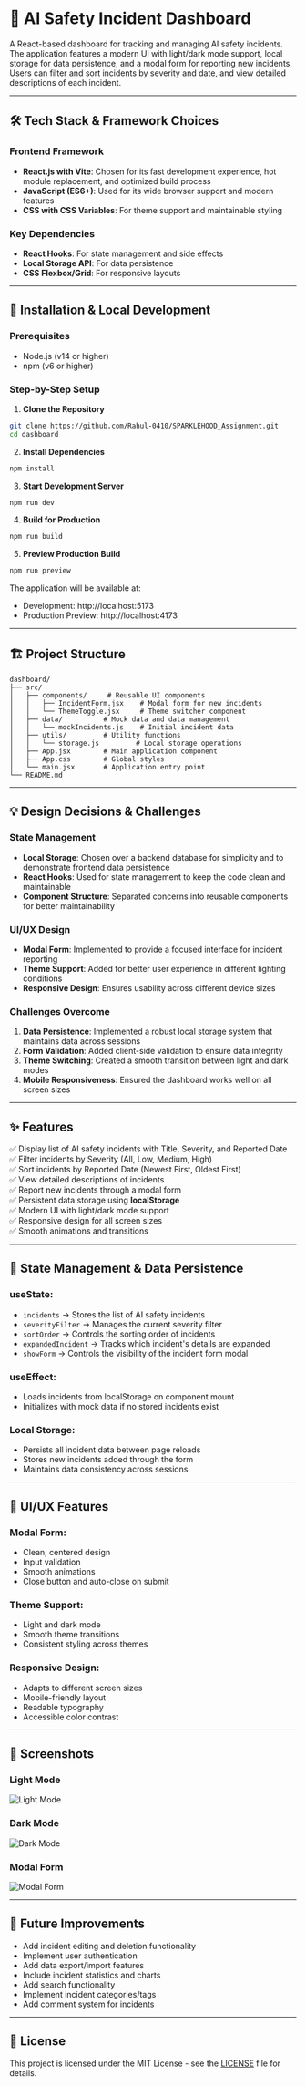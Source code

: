# 🚨 AI Safety Incident Dashboard

A React-based dashboard for tracking and managing AI safety incidents. The application features a modern UI with light/dark mode support, local storage for data persistence, and a modal form for reporting new incidents. Users can filter and sort incidents by severity and date, and view detailed descriptions of each incident.

---

## 🛠️ Tech Stack & Framework Choices

### Frontend Framework
- **React.js with Vite**: Chosen for its fast development experience, hot module replacement, and optimized build process
- **JavaScript (ES6+)**: Used for its wide browser support and modern features
- **CSS with CSS Variables**: For theme support and maintainable styling

### Key Dependencies
- **React Hooks**: For state management and side effects
- **Local Storage API**: For data persistence
- **CSS Flexbox/Grid**: For responsive layouts

---

## 🚀 Installation & Local Development

### Prerequisites
- Node.js (v14 or higher)
- npm (v6 or higher)

### Step-by-Step Setup

1. **Clone the Repository**
```bash
git clone https://github.com/Rahul-0410/SPARKLEHOOD_Assignment.git
cd dashboard
```

2. **Install Dependencies**
```bash
npm install
```

3. **Start Development Server**
```bash
npm run dev
```

4. **Build for Production**
```bash
npm run build
```

5. **Preview Production Build**
```bash
npm run preview
```

The application will be available at:
- Development: http://localhost:5173
- Production Preview: http://localhost:4173

---

## 🏗️ Project Structure

```
dashboard/
├── src/
│   ├── components/     # Reusable UI components
│   │   ├── IncidentForm.jsx    # Modal form for new incidents
│   │   └── ThemeToggle.jsx     # Theme switcher component
│   ├── data/          # Mock data and data management
│   │   └── mockIncidents.js    # Initial incident data
│   ├── utils/         # Utility functions
│   │   └── storage.js         # Local storage operations
│   ├── App.jsx        # Main application component
│   ├── App.css        # Global styles
│   └── main.jsx       # Application entry point
└── README.md
```

---

## 💡 Design Decisions & Challenges

### State Management
- **Local Storage**: Chosen over a backend database for simplicity and to demonstrate frontend data persistence
- **React Hooks**: Used for state management to keep the code clean and maintainable
- **Component Structure**: Separated concerns into reusable components for better maintainability

### UI/UX Design
- **Modal Form**: Implemented to provide a focused interface for incident reporting
- **Theme Support**: Added for better user experience in different lighting conditions
- **Responsive Design**: Ensures usability across different device sizes

### Challenges Overcome
1. **Data Persistence**: Implemented a robust local storage system that maintains data across sessions
2. **Form Validation**: Added client-side validation to ensure data integrity
3. **Theme Switching**: Created a smooth transition between light and dark modes
4. **Mobile Responsiveness**: Ensured the dashboard works well on all screen sizes

---

## ✨ Features

✅ Display list of AI safety incidents with Title, Severity, and Reported Date  
✅ Filter incidents by Severity (All, Low, Medium, High)  
✅ Sort incidents by Reported Date (Newest First, Oldest First)  
✅ View detailed descriptions of incidents  
✅ Report new incidents through a modal form  
✅ Persistent data storage using **localStorage**  
✅ Modern UI with light/dark mode support  
✅ Responsive design for all screen sizes  
✅ Smooth animations and transitions  

---

## 💾 State Management & Data Persistence

### useState:
- `incidents` → Stores the list of AI safety incidents
- `severityFilter` → Manages the current severity filter
- `sortOrder` → Controls the sorting order of incidents
- `expandedIncident` → Tracks which incident's details are expanded
- `showForm` → Controls the visibility of the incident form modal

### useEffect:
- Loads incidents from localStorage on component mount
- Initializes with mock data if no stored incidents exist

### Local Storage:
- Persists all incident data between page reloads
- Stores new incidents added through the form
- Maintains data consistency across sessions

---

## 🎨 UI/UX Features

### Modal Form:
- Clean, centered design
- Input validation
- Smooth animations
- Close button and auto-close on submit

### Theme Support:
- Light and dark mode
- Smooth theme transitions
- Consistent styling across themes

### Responsive Design:
- Adapts to different screen sizes
- Mobile-friendly layout
- Readable typography
- Accessible color contrast

---

## 📱 Screenshots

### Light Mode
![Light Mode](./images/light.png)

### Dark Mode
![Dark Mode](./images/dark.png)

### Modal Form
![Modal Form](./images/form.png)

---

## 🔧 Future Improvements

- Add incident editing and deletion functionality
- Implement user authentication
- Add data export/import features
- Include incident statistics and charts
- Add search functionality
- Implement incident categories/tags
- Add comment system for incidents

---

## 📝 License

This project is licensed under the MIT License - see the [LICENSE](LICENSE) file for details.
